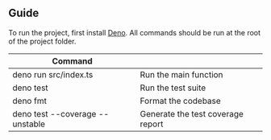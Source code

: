 ## Guide

To run the project, first install [Deno](https://deno.land). All commands should be run at the root of the project folder.


| Command  |  |
| ------------- | ------------- |
| deno run  src/index.ts | Run the main function  |
| deno test  | Run the test suite  |
| deno fmt  | Format the codebase  |
| deno test --coverage --unstable | Generate the test coverage report  |